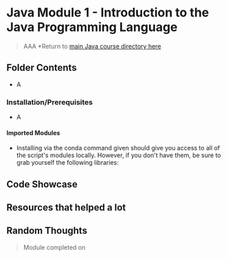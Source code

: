 # Java Module 1 - Introduction to the Java Programming Language
> AAA
> *Return to [main Java course directory here](https://github.com/AlexPei-YuTsai/BerkeleyJavaBootcamp/tree/main)
## Folder Contents
- A

### Installation/Prerequisites
- A
#### Imported Modules
- Installing via the conda command given should give you access to all of the script's modules locally. However, if you don't have them, be sure to grab yourself the following libraries:

## Code Showcase


## Resources that helped a lot


## Random Thoughts
> Module completed on 
